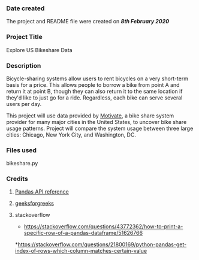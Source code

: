### Date created
The project and README file were created on *__8th February 2020__*

### Project Title
Explore US Bikeshare Data

### Description
Bicycle-sharing systems allow users to rent bicycles on a very short-term basis for a price. This allows people to borrow a bike from point A and return it at point B, though they can also return it to the same location if they'd like to just go for a ride. Regardless, each bike can serve several users per day.

This project will use data provided by [Motivate](https://www.motivateco.com/), a bike share system provider for many major cities in the United States, to uncover bike share usage patterns. Project will compare the system usage between three large cities: Chicago, New York City, and Washington, DC.

### Files used
bikeshare.py

### Credits
1. [Pandas API reference](https://pandas.pydata.org/pandas-docs/stable/reference/index.html)

2. [geeksforgreeks](https://www.geeksforgeeks.org/dealing-with-rows-and-columns-in-pandas-dataframe/)

3. stackoverflow

    * https://stackoverflow.com/questions/43772362/how-to-print-a-specific-row-of-a-pandas-dataframe/51626766

    *https://stackoverflow.com/questions/21800169/python-pandas-get-index-of-rows-which-column-matches-certain-value
